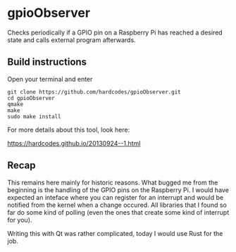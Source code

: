 # gpioObserver #

Checks periodically if a GPIO pin on a Raspberry Pi has reached a desired state and calls external program afterwards.


## Build instructions

Open your terminal and enter

```
git clone https://github.com/hardcodes/gpioObserver.git
cd gpioObserver
qmake
make
sudo make install
```

For more details about this tool, look here:

https://hardcodes.github.io/20130924--1.html


## Recap

This remains here mainly for historic reasons. What bugged me from the beginning is the handling of the GPIO pins on the Raspberry Pi. I would have expected an inteface where you can register for an interrupt and would be notified from the kernel when a change occured. All libraries that I found so far do some kind of polling (even the ones that create some kind of interrupt for you).

Writing this with Qt was rather complicated, today I would use Rust for the job.